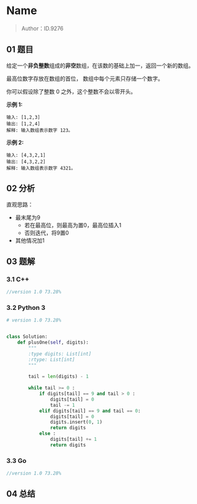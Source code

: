 # Name

> Author：ID.9276

## 01 题目

给定一个**非负整数**组成的**非空**数组，在该数的基础上加一，返回一个新的数组。

最高位数字存放在数组的首位， 数组中每个元素只存储一个数字。

你可以假设除了整数 0 之外，这个整数不会以零开头。

**示例 1:**

```
输入: [1,2,3]
输出: [1,2,4]
解释: 输入数组表示数字 123。
```

**示例 2:**

```
输入: [4,3,2,1]
输出: [4,3,2,2]
解释: 输入数组表示数字 4321。
```

## 02 分析

直观思路：

- 最末尾为9
  - 若在最高位，则最高为置0，最高位插入1
  - 否则迭代，将9置0
- 其他情况加1

## 03 题解

### 3.1 C++

```c++
//version 1.0 73.28%

```

### 3.2 Python 3

```python
# version 1.0 73.28%


class Solution:
    def plusOne(self, digits):
        """
        :type digits: List[int]
        :rtype: List[int]
        """
        
        tail = len(digits) - 1
        
        while tail >= 0 :
            if digits[tail] == 9 and tail > 0 :
                digits[tail] = 0
                tail -= 1
            elif digits[tail] == 9 and tail == 0:
                digits[tail] = 0
                digits.insert(0, 1)
                return digits
            else :
                digits[tail] += 1
                return digits
```

### 3.3 Go

```java
//version 1.0 73.28%
```



## 04 总结

